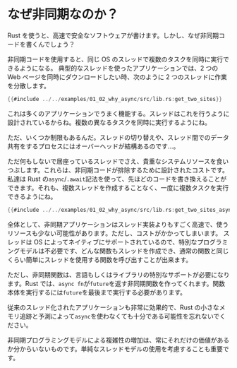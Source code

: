 # なぜ非同期なのか？

Rust を使うと、高速で安全なソフトウェアが書けます。しかし、なぜ非同期コードを書くんでしょう？

非同期コードを使用すると、同じ OS のスレッドで複数のタスクを同時に実行できるようになる。 典型的なスレッドを使ったアプリケーションでは、2 つの Web ページを同時にダウンロードしたい時、次のように 2 つのスレッドに作業を分散します。

```rust
{{#include ../../examples/01_02_why_async/src/lib.rs:get_two_sites}}
```

これは多くのアプリケーションでうまく機能する。スレッドはこれを行うように設計されているからね。複数の異なるタスクを同時に実行するようにね。

ただ、いくつか制限もあるんだ。スレッドの切り替えや、スレッド間でのデータ共有をするプロセスにはオーバーヘッドが結構あるのです…。

ただ何もしないで居座っているスレッドでさえ、貴重なシステムリソースを食いつぶします。これらは、非同期コードが排除するために設計されたコストです。私達は Rust の`async`/`.await`記法を使って、先ほどのコードを書き換えることができます。それも、複数スレッドを作成することなく、一度に複数タスクを実行できるようにね。

```rust
{{#include ../../examples/01_02_why_async/src/lib.rs:get_two_sites_async}}
```

全体として、非同期アプリケーションはスレッド実装よりもすごく高速で、使うリソースも少ない可能性があります。ただし、コストがかかってしまいます。
スレッドは OS によってネイティブにサポートされているので、特別なプログラミングモデルは不必要です、どんな関数もスレッドを作成でき、通常の関数と同じくらい簡単にスレッドを使用する関数を呼び出すことが出来ます。

ただし、非同期関数は、言語もしくはライブラリの特別なサポートが必要になります。Rust では、`async fn`が`future`を返す非同期関数を作ってくれます。関数本体を実行するには`future`を最後まで実行する必要があります。

従来のスレッド化されたアプリケーションも非常に効果的で、Rust の小さなメモリ追跡と予測によって`async`を使わなくても十分である可能性を忘れないでください。

非同期プログラミングモデルによる複雑性の増加は、常にそれだけの価値があるか分からいないものです。単純なスレッドモデルの使用を考慮することも重要です。
